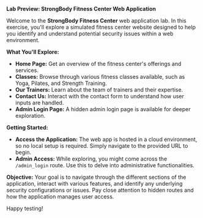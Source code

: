 **Lab Preview: StrongBody Fitness Center Web Application**

Welcome to the **StrongBody Fitness Center** web application lab. In this exercise, you'll explore a simulated fitness center website designed to help you identify and understand potential security issues within a web environment.

**What You'll Explore:**
- **Home Page:** Get an overview of the fitness center's offerings and services.
- **Classes:** Browse through various fitness classes available, such as Yoga, Pilates, and Strength Training.
- **Our Trainers:** Learn about the team of trainers and their expertise.
- **Contact Us:** Interact with the contact form to understand how user inputs are handled.
- **Admin Login Page:** A hidden admin login page is available for deeper exploration.

**Getting Started:**
- **Access the Application:** The web app is hosted in a cloud environment, so no local setup is required. Simply navigate to the provided URL to begin.
- **Admin Access:** While exploring, you might come across the `/admin_login` route. Use this to delve into administrative functionalities.

**Objective:**
Your goal is to navigate through the different sections of the application, interact with various features, and identify any underlying security configurations or issues. Pay close attention to hidden routes and how the application manages user access.

Happy testing!
